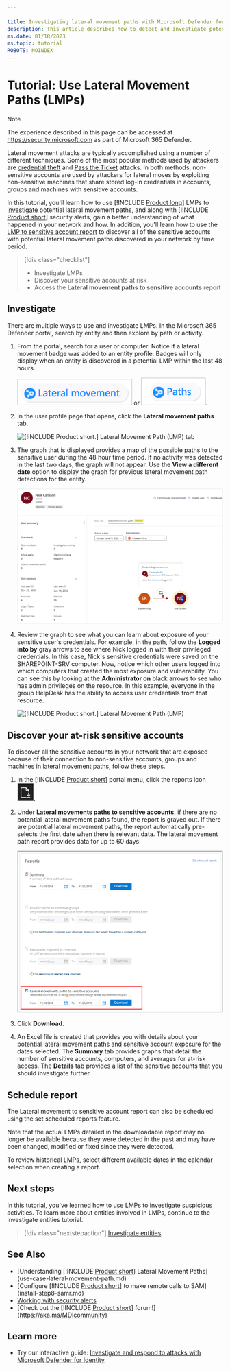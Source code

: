 ```yaml
---

title: Investigating lateral movement paths with Microsoft Defender for Identity
description: This article describes how to detect and investigate potential lateral movement path attacks with Microsoft Defender for Identity.
ms.date: 01/18/2023
ms.topic: tutorial
ROBOTS: NOINDEX
---
```


# Tutorial: Use Lateral Movement Paths (LMPs)

> [!NOTE]
> The experience described in this page can be accessed at <https://security.microsoft.com> as part of Microsoft 365 Defender. 

Lateral movement attacks are typically accomplished using a number of different techniques. Some of the most popular methods used by attackers are [credential theft](suspicious-activity-guide.md#) and [Pass the Ticket](/defender-for-identity/alerts-overview) attacks. In both methods, non-sensitive accounts are used by attackers for lateral moves by exploiting non-sensitive machines that share stored log-in credentials in accounts, groups and machines with sensitive accounts.

In this tutorial, you'll learn how to use [!INCLUDE [Product long](includes/product-long.md)] LMPs to [investigate](#investigate) potential lateral movement paths, and along with [!INCLUDE [Product short](includes/product-short.md)] security alerts, gain a better understanding of what happened in your network and how. In addition, you'll learn how to use the [LMP to sensitive account report](#discover-your-at-risk-sensitive-accounts) to discover all of the sensitive accounts with potential lateral movement paths discovered in your network by time period.

> [!div class="checklist"]
>
> - Investigate LMPs
> - Discover your sensitive accounts at risk
> - Access the **Lateral movement paths to sensitive accounts** report

## Investigate

There are multiple ways to use and investigate LMPs. In the Microsoft 365 Defender portal, search by entity and then explore by path or activity.

1. From the portal, search for a user or computer. Notice if a lateral movement badge was added to an entity profile. Badges will only display when an entity is discovered in a potential LMP within the last 48 hours.

    ![lateral icon.](media/lateral-movement-icon.png) or ![path icon](media/paths-icon.png).

1. In the user profile page that opens, click the **Lateral movement paths** tab.

    ![[!INCLUDE [Product short.](includes/product-short.md)] Lateral Movement Path (LMP) tab](media/lateral-movement-path-tab.png)

1. The graph that is displayed provides a map of the possible paths to the sensitive user during the 48 hour time period. If no activity was detected in the last two days, the graph will not appear. Use the **View a different date** option to display the graph for previous lateral movement path detections for the entity.

    ![LMP view a different date.](media/view-different-date.png)

1. Review the graph to see what you can learn about exposure of your sensitive user's credentials. For example, in the path, follow the **Logged into by** gray arrows to see where Nick logged in with their privileged credentials. In this case, Nick's sensitive credentials were saved on the SHAREPOINT-SRV computer. Now, notice which other users logged into which computers that created the most exposure and vulnerability. You can see this by looking at the **Administrator on** black arrows to see who has admin privileges on the resource. In this example, everyone in the group HelpDesk has the ability to access user credentials from that resource.

    ![[!INCLUDE [Product short.](includes/product-short.md)] Lateral Movement Path (LMP)](media/lmp.png)

## Discover your at-risk sensitive accounts

To discover all the sensitive accounts in your network that are exposed because of their connection to non-sensitive accounts, groups and machines in lateral movement paths, follow these steps.

1. In the [!INCLUDE [Product short](includes/product-short.md)] portal menu, click the reports icon ![reports icon.](media/report-icon.png).

1. Under **Lateral movements paths to sensitive accounts**, if there are no potential lateral movement paths found, the report is grayed out. If there are potential lateral movement paths, the report automatically pre-selects the first date when there is relevant data. The lateral movement path report provides data for up to 60 days.

    ![Screenshot showing report date selection.](media/reports.png)

1. Click **Download**.

1. An Excel file is created that provides you with details about your potential lateral movement paths and sensitive account exposure for the dates selected. The **Summary** tab provides graphs that detail the number of sensitive accounts, computers, and averages for at-risk access. The **Details** tab provides a list of the sensitive accounts that you should investigate further.

## Schedule report

The Lateral movement to sensitive account report can also be scheduled using the set scheduled reports feature.

Note that the actual LMPs detailed in the downloadable report may no longer be available because they were detected in the past and may have been changed, modified or fixed since they were detected.

To review historical LMPs, select different available dates in the calendar selection when creating a report.

## Next steps

In this tutorial, you've learned how to use LMPs to investigate suspicious activities. To learn more about entities involved in LMPs, continue to the investigate entities tutorial.

> [!div class="nextstepaction"]
> [Investigate entities](/defender-for-identity/classic-investigate-entity)

## See Also

- [Understanding [!INCLUDE [Product short](includes/product-short.md)] Lateral Movement Paths](use-case-lateral-movement-path.md)
- [Configure [!INCLUDE [Product short](includes/product-short.md)] to make remote calls to SAM](install-step8-samr.md)
- [Working with security alerts](/defender-for-identity/manage-security-alerts)
- [Check out the [!INCLUDE [Product short](includes/product-short.md)] forum!](<https://aka.ms/MDIcommunity>)

## Learn more

- Try our interactive guide: [Investigate and respond to attacks with Microsoft Defender for Identity](https://mslearn.cloudguides.com/guides/Investigate%20and%20respond%20to%20attacks%20with%20Microsoft%20Defender%20for%20Identity)

